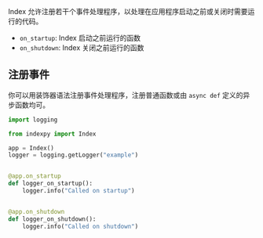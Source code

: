 Index 允许注册若干个事件处理程序，以处理在应用程序启动之前或关闭时需要运行的代码。

* `on_startup`: Index 启动之前运行的函数
* `on_shutdown`: Index 关闭之前运行的函数

## 注册事件

你可以用装饰器语法注册事件处理程序，注册普通函数或由 `async def` 定义的异步函数均可。

```python
import logging

from indexpy import Index

app = Index()
logger = logging.getLogger("example")


@app.on_startup
def logger_on_startup():
    logger.info("Called on startup")


@app.on_shutdown
def logger_on_shutdown():
    logger.info("Called on shutdown")
```
